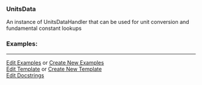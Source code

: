 ### <a id="McUtils.Data.ConstantsData.UnitsData">UnitsData</a>
An instance of UnitsDataHandler that can be used for unit conversion and fundamental constant lookups

### Examples:


___

[Edit Examples](https://github.com/McCoyGroup/McUtils/edit/edit/ci/examples/ci/docs/McUtils/Data/ConstantsData/UnitsData.md) or 
[Create New Examples](https://github.com/McCoyGroup/McUtils/new/edit/?filename=ci/examples/ci/docs/McUtils/Data/ConstantsData/UnitsData.md) <br/>
[Edit Template](https://github.com/McCoyGroup/McUtils/edit/edit/ci/docs/ci/docs/McUtils/Data/ConstantsData/UnitsData.md) or 
[Create New Template](https://github.com/McCoyGroup/McUtils/new/edit/?filename=ci/docs/templates/ci/docs/McUtils/Data/ConstantsData/UnitsData.md) <br/>
[Edit Docstrings](https://github.com/McCoyGroup/McUtils/edit/edit/McUtils/Data/ConstantsData/UnitsData/__init__.py?message=Update%20Docs)